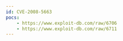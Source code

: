 ```yaml
---
id: CVE-2008-5663
pocs:
    - https://www.exploit-db.com/raw/6706
    - https://www.exploit-db.com/raw/6711
---
```

